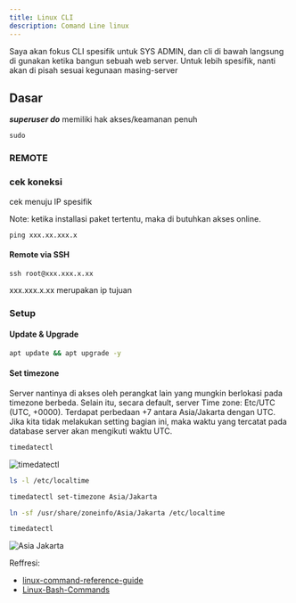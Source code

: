 ```yaml
---
title: Linux CLI
description: Comand Line linux
---
```

Saya akan fokus CLI spesifik untuk SYS ADMIN, dan cli di bawah langsung di gunakan ketika bangun sebuah web server. Untuk lebih spesifik, nanti akan di pisah sesuai kegunaan masing-server

## Dasar
***superuser do*** memiliki hak akses/keamanan penuh
```
sudo
```
### REMOTE

### cek koneksi
cek menuju IP spesifik

Note: ketika installasi paket tertentu, maka di butuhkan akses online.
```
ping xxx.xx.xxx.x
```

#### Remote via SSH
```
ssh root@xxx.xxx.x.xx
```
xxx.xxx.x.xx merupakan ip tujuan


### Setup

#### Update & Upgrade
```sh
apt update && apt upgrade -y
```
#### Set timezone
Server nantinya di akses oleh perangkat lain yang mungkin berlokasi pada timezone berbeda. Selain itu, secara default, server Time zone: Etc/UTC (UTC, +0000). Terdapat perbedaan +7 antara Asia/Jakarta dengan UTC. Jika kita tidak melakukan setting bagian ini, maka waktu yang tercatat pada database server akan mengikuti waktu UTC.

```sh
timedatectl
```
![timedatectl](/images/linux/timedatectl.png "timedatectl")

```sh 
ls -l /etc/localtime
```

```sh
timedatectl set-timezone Asia/Jakarta
```

```sh
ln -sf /usr/share/zoneinfo/Asia/Jakarta /etc/localtime
```

```sh
timedatectl
```
![Asia Jakarta](/images/linux/asia-jakarta.png "timedatectl")

Reffresi:

- [linux-command-reference-guide](https://community.sophos.com/intercept-x-endpoint/f/recommended-reads/142324/linux-command-reference-guide)
- [Linux-Bash-Commands](https://github.com/trinib/Linux-Bash-Commands/blob/main/README.md)